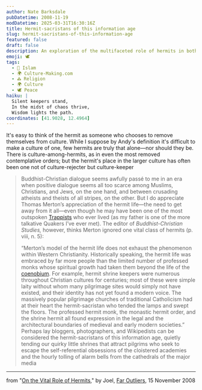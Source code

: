 ```yaml
---
author: Nate Barksdale
pubDatetime: 2008-11-19
modDatetime: 2025-03-31T16:30:16Z
title: Hermit-sacristans of this information age
slug: hermit-sacristans-of-this-information-age
featured: false
draft: false
description: An exploration of the multifaceted role of hermits in both historical and contemporary cultures.
emoji: 🕊️
tags:
  - 🌙 Islam
  - 🌍 Culture-Making.com
  - ⛪ Religion
  - 🌍 Culture
  - 🕊️ Peace
haiku: |
  Silent keepers stand,  
  In the midst of chaos thrive,  
  Wisdom lights the path.
coordinates: [41.9028, 12.4964]
---
```


It's easy to think of the hermit as someone who chooses to remove themselves from culture. While I suppose by Andy's definition it's difficult to make a culture of one, few hermits are truly that alone—nor should they be. There is culture-among-hermits, as in even the most removed contemplative orders; but the hermit's place in the larger culture has often been one not of culture-rejecter but culture-keeper

> Buddhist-Christian dialogue seems awfully passé to me in an era when positive dialogue seems all too scarce among Muslims, Christians, and Jews, on the one hand, and between crusading atheists and theists of all stripes, on the other. But I do appreciate Thomas Merton’s appreciation of the hermit life—the need to get away from it all—even though he may have been one of the most outspoken [Trappists](http://trappist.net/) who ever lived (as my father is one of the more talkative Quakers I’ve ever met). The editor of _Buddhist-Christian Studies,_ however, thinks Merton ignored one vital class of hermits (p. viii, n. 5):
>
> “Merton’s model of the hermit life does not exhaust the phenomenon within Western Christianity. Historically speaking, the hermit life was embraced by far more people than the limited number of professed monks whose spiritual growth had taken them beyond the life of the [coenobium](https://www.google.com/search?q=%22coenobium%22%20saints.sqpn.com). For example, hermit shrine keepers were numerous throughout Christian cultures for centuries; most of these were simple laity without whom many pilgrimage sites would simply not have existed, and their identity has not yet found a modern voice. The massively popular pilgrimage churches of traditional Catholicism had at their heart the hermit-sacristan who tended the lamps and swept the floors. The professed hermit monk, the monastic hermit order, and the shrine hermit all found expression in the legal and the architectural boundaries of medieval and early modern societies.”
> Perhaps lay bloggers, photographers, and Wikipedists can be considered the hermit-sacristans of this information age, quietly tending our quirky little shrines that attract pilgrims who seek to escape the self-referential obsessions of the cloistered academies and the hourly tolling of alarm bells from the cathedrals of the major media

---

from "[On the Vital Role of Hermits](http://faroutliers.blogspot.com/2008/11/on-vital-role-of-hermits.html)," by Joel, [Far Outliers](http://faroutliers.blogspot.com/2008/11/on-vital-role-of-hermits.html), 15 November 2008
